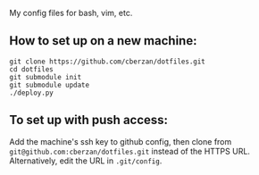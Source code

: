 My config files for bash, vim, etc.

## How to set up on a new machine:

```console
git clone https://github.com/cberzan/dotfiles.git
cd dotfiles
git submodule init
git submodule update
./deploy.py
```

## To set up with push access:

Add the machine's ssh key to github config, then clone from
`git@github.com:cberzan/dotfiles.git` instead of the HTTPS URL.
Alternatively, edit the URL in `.git/config`.

